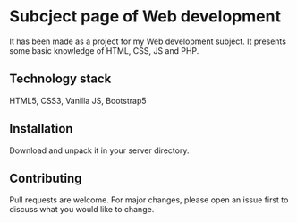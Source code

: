 # Subcject page of Web development

It has been made as a project for my Web development subject. It presents some basic knowledge of HTML, CSS, JS and PHP.
## Technology stack
HTML5, CSS3, Vanilla JS, Bootstrap5
## Installation

Download and unpack it in your server directory.

## Contributing
Pull requests are welcome. For major changes, please open an issue first to discuss what you would like to change.
